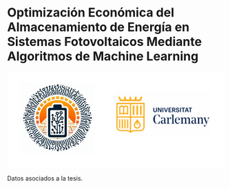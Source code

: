 # Optimización Económica del Almacenamiento de Energía en Sistemas Fotovoltaicos Mediante Algoritmos de Machine Learning
![Logo EnergyPV](../LogoProyecto.bmp)

Datos asociados a la tesis.

